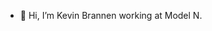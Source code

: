 - 👋 Hi, I’m Kevin Brannen working at Model N.


<!---
kbrannen-mn/kbrannen-mn is a ✨ special ✨ repository because its `README.md` (this file) appears on your GitHub profile.
You can click the Preview link to take a look at your changes.
--->
